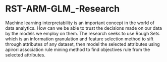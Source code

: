 # RST-ARM-GLM_-Research

Machine learning interpretability is an important concept in the world of data analytics. How can we be able to trust the decisions made on our data by the models we employ on them.
The research seeks to use Rough Sets which is an information granulation and feature selection method to sift through attributes of any dataset, then model the selected attributes using apirori association rule mining method to find objectives rule from the selected attributes.